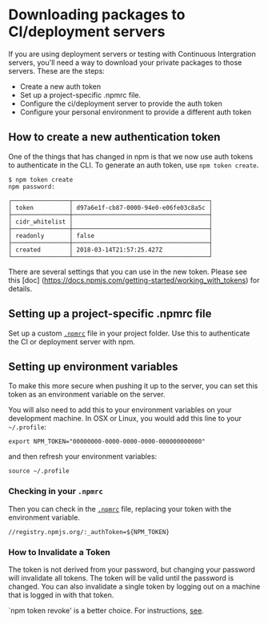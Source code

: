 <!--
title: 02 - Downloading packages to CI/deployment servers
featured: true
-->

# Downloading packages to CI/deployment servers

If you are using deployment servers or testing with Continuous Intergration  servers, you'll need a way to download your private packages to those servers. These are the steps:

* Create a new auth token
* Set up a project-specific .npmrc file.
* Configure the ci/deployment server to provide the auth token
* Configure your personal environment to provide a different auth token 


## How to create a new authentication token

One of the things that has changed in npm is that we now use auth tokens to authenticate in the CLI. To generate an auth token, use `npm token create`.

```
$ npm token create
npm password:

┌────────────────┬──────────────────────────────────────┐
│ token          │ d97a6e1f-cb87-0000-94e0-e06fe03c8a5c │
├────────────────┼──────────────────────────────────────┤
│ cidr_whitelist │                                      │
├────────────────┼──────────────────────────────────────┤
│ readonly       │ false                                │
├────────────────┼──────────────────────────────────────┤
│ created        │ 2018-03-14T21:57:25.427Z             │
└────────────────┴──────────────────────────────────────┘
```

There are several settings that you can use in the new token. Please see this [doc] (https://docs.npmjs.com/getting-started/working_with_tokens) for details. 

## Setting up a project-specific .npmrc file

Set up a custom [`.npmrc`](https://docs.npmjs.com/files/npmrc) file in your project folder. Use this to authenticate the CI or deployment server with npm. 

 
## Setting up environment variables

To make this more secure when pushing it up to the server, you can set this token as an environment variable on the server. 

You will also need to add this to your environment variables on your development machine. In OSX or Linux, you would add this line to your `~/.profile`:

```
export NPM_TOKEN="00000000-0000-0000-0000-000000000000"
```

and then refresh your environment variables:

```
source ~/.profile
```

### Checking in your `.npmrc`

Then you can check in the [`.npmrc`](https://docs.npmjs.com/files/npmrc) file, replacing your token with the environment variable.

```
//registry.npmjs.org/:_authToken=${NPM_TOKEN}
```
### How to Invalidate a Token

The token is not derived from your password, but changing your password will invalidate all tokens. The token will be valid until the password is changed. You can also invalidate a single token by logging out on a machine that is logged in with that token.

`npm token revoke' is a better choice. For instructions, [see](https://docs.npmjs.com/getting-started/working_with_tokens).